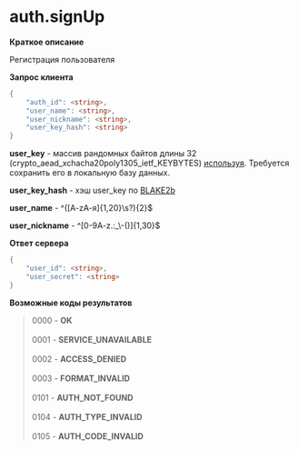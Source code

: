 # auth.signUp

**Краткое описание**

Регистрация пользователя

**Запрос клиента**
```c#
{
    "auth_id": <string>,
    "user_name": <string>,
    "user_nickname": <string>,
    "user_key_hash": <string>
}
```

**user_key** - массив рандомных байтов длины 32 (crypto_aead_xchacha20poly1305_ietf_KEYBYTES) [используя](https://libsodium.gitbook.io/doc/generating_random_data). Требуется сохранить его в локальную базу данных.

**user_key_hash** - хэш user_key по [BLAKE2b](https://libsodium.gitbook.io/doc/hashing/generic_hashing)

**user_name** - ^([A-zА-я]{1,20}\\s?){2}$

**user_nickname** - ^[0-9A-z.:_\\-()]{1,30}$

**Ответ сервера**
```c#
{
    "user_id": <string>,
    "user_secret": <string>
}
```

**Возможные коды результатов**
> 0000 - **OK**<br><br>
0001 - **SERVICE_UNAVAILABLE**<br><br>
0002 - **ACCESS_DENIED**<br><br>
0003 - **FORMAT_INVALID**<br><br>
0101 - **AUTH_NOT_FOUND**<br><br>
0104 - **AUTH_TYPE_INVALID**<br><br>
0105 - **AUTH_CODE_INVALID**